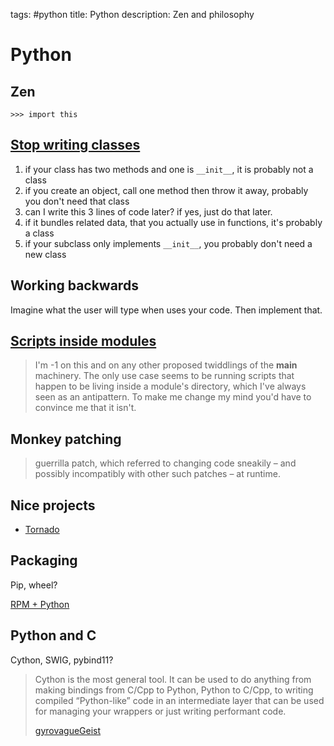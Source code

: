 tags: #python
title: Python
description: Zen and philosophy

Python
======

Zen
---

    >>> import this

[Stop writing classes][1]
-------------------------

1.  if your class has two methods and one is `__init__`, it is probably
    not a class
2.  if you create an object, call one method then throw it away,
    probably you don't need that class
3.  can I write this 3 lines of code later? if yes, just do that later.
4.  if it bundles related data, that you actually use in functions, it's
    probably a class
5.  if your subclass only implements `__init__`, you probably don't need
    a new class

Working backwards
-----------------

Imagine what the user will type when uses your code. Then implement
that.

[Scripts inside modules][2]
---------------------------

> I'm -1 on this and on any other proposed twiddlings of the **main**
> machinery. The only use case seems to be running scripts that happen
> to be living inside a module's directory, which I've always seen as an
> antipattern. To make me change my mind you'd have to convince me that
> it isn't.

Monkey patching
---------------

> guerrilla patch, which referred to changing code sneakily – and
> possibly incompatibly with other such patches – at runtime.

Nice projects
-------------

-   [Tornado]

Packaging
---------

Pip, wheel?

[RPM + Python]

Python and C
------------

Cython, SWIG, pybind11?

> Cython is the most general tool. It can be used to do anything from
> making bindings from C/Cpp to Python, Python to C/Cpp, to writing
> compiled “Python-like” code in an intermediate layer that can be used
> for managing your wrappers or just writing performant code.
>
> [gyrovagueGeist]

  [Python]: #python
  [The purpose of these notes]: #the-purpose-of-these-notes
  [Zen]: #zen
  [Stop writing classes]: #stop-writing-classes
  [Working backwards]: #working-backwards
  [Scripts inside modules]: #scripts-inside-modules
  [Monkey patching]: #monkey-patching
  [Nice projects]: #nice-projects
  [Packaging]: #packaging
  [Python and C]: #python-and-c
  [1]: https://www.youtube.com/watch?v=o9pEzgHorH0&feature=youtu.be
  [2]: https://mail.python.org/pipermail/python-3000/2007-April/006793.html
  [Tornado]: https://github.com/tornadoweb/tornado
  [RPM + Python]: https://grimoire.carcano.ch/blog/packaging-a-python-wheel-as-rpm/
  [gyrovagueGeist]: https://news.ycombinator.com/item?id=36778617
